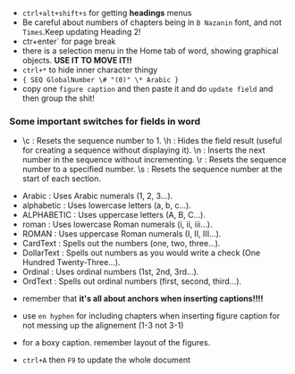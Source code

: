 - `ctrl+alt+shift+s` for getting **headings** menus
- Be careful about numbers of chapters being in `B Nazanin` font, and not `Times`.Keep updating Heading 2!
- ‍ctr+enter` for page break
- there is a selection menu in the Home tab of word, showing graphical objects. **USE IT TO MOVE IT!!**
- `ctrl+*` to hide inner character thingy
- `{ SEQ GlobalNumber \# "(0)" \* Arabic }`
- copy one `figure caption` and then paste it and do `update field` and then group the shit!


### Some important switches for fields in word
- \c : Resets the sequence number to 1.
\h : Hides the field result (useful for creating a sequence without displaying it).
\n : Inserts the next number in the sequence without incrementing.
\r : Resets the sequence number to a specified number.
\s : Resets the sequence number at the start of each section.
* Arabic : Uses Arabic numerals (1, 2, 3...).
* alphabetic : Uses lowercase letters (a, b, c...).
* ALPHABETIC : Uses uppercase letters (A, B, C...).
* roman : Uses lowercase Roman numerals (i, ii, iii...).
* ROMAN : Uses uppercase Roman numerals (I, II, III...).
* CardText : Spells out the numbers (one, two, three...).
* DollarText : Spells out numbers as you would write a check (One Hundred Twenty-Three...).
* Ordinal : Uses ordinal numbers (1st, 2nd, 3rd...).
* OrdText : Spells out ordinal numbers (first, second, third...).


- remember that **it's all about anchors when inserting captions!!!!**
- use `en hyphen` for including chapters when inserting figure caption for not messing up the alignement (1-3 not 3-1)

- for a boxy caption. remember layout of the figures.

- `ctrl+A` then `F9` to update the whole document